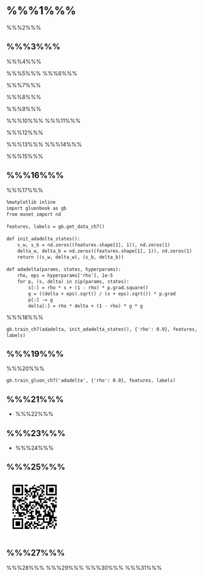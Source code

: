 # %%%1%%%

%%%2%%%

## %%%3%%%

%%%4%%%

%%%5%%% %%%6%%%

%%%7%%%

%%%8%%%

%%%9%%%

%%%10%%% %%%11%%%

%%%12%%%

%%%13%%% %%%14%%%

%%%15%%%


## %%%16%%%

%%%17%%%

```{.python .input  n=11}
%matplotlib inline
import gluonbook as gb
from mxnet import nd

features, labels = gb.get_data_ch7()

def init_adadelta_states():
    s_w, s_b = nd.zeros((features.shape[1], 1)), nd.zeros(1)
    delta_w, delta_b = nd.zeros((features.shape[1], 1)), nd.zeros(1)
    return ((s_w, delta_w), (s_b, delta_b))

def adadelta(params, states, hyperparams):
    rho, eps = hyperparams['rho'], 1e-5
    for p, (s, delta) in zip(params, states):
        s[:] = rho * s + (1 - rho) * p.grad.square()
        g = ((delta + eps).sqrt() / (s + eps).sqrt()) * p.grad
        p[:] -= g
        delta[:] = rho * delta + (1 - rho) * g * g
```

%%%18%%%

```{.python .input  n=12}
gb.train_ch7(adadelta, init_adadelta_states(), {'rho': 0.9}, features, labels)
```

## %%%19%%%

%%%20%%%

```{.python .input  n=9}
gb.train_gluon_ch7('adadelta', {'rho': 0.9}, features, labels)
```

## %%%21%%%

* %%%22%%%

## %%%23%%%

* %%%24%%%

## %%%25%%%

![](../img/qr_adadelta.svg)

## %%%27%%%

%%%28%%% %%%29%%% %%%30%%% %%%31%%%
